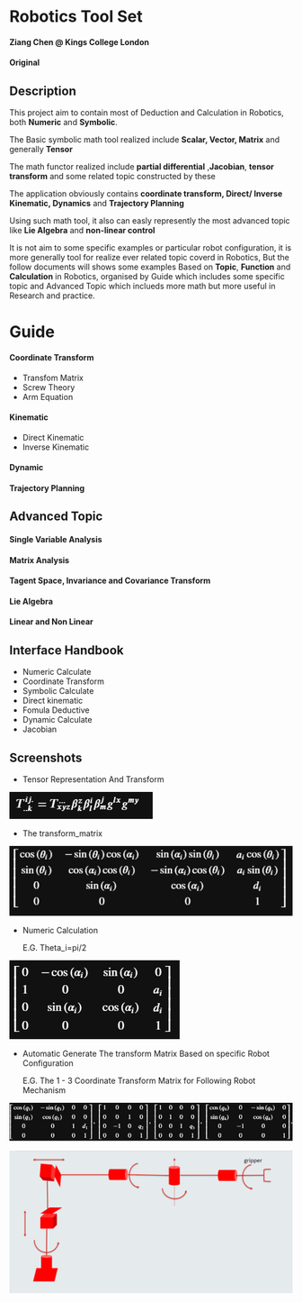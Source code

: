 # Robotics Tool Set

#### Ziang Chen @ Kings College London
#### Original

## Description
This project aim to contain most of Deduction and Calculation in Robotics, both **Numeric** and **Symbolic**.

The Basic symbolic math tool realized include **Scalar, Vector, Matrix** and generally **Tensor**

The math functor realized include **partial differential** ,**Jacobian**, **tensor transform** and some related topic constructed by these 

The application obviously contains **coordinate transform, Direct/ Inverse Kinematic, Dynamics** and **Trajectory Planning**

Using such math tool, it also can easly represently the most advanced topic like **Lie Algebra** and **non-linear control**

It is not aim to some specific examples or particular robot configuration, it is more generally tool for realize ever related topic coverd in Robotics, But the follow documents will shows some examples Based on **Topic**, **Function** and **Calculation** in Robotics, organised by Guide which includes some specific topic and Advanced Topic which inclueds more math but more useful in Research and practice.


# Guide
#### Coordinate Transform
 * Transfom Matrix
 * Screw Theory
 * Arm Equation
#### Kinematic
 * Direct Kinematic
 * Inverse Kinematic
#### Dynamic
#### Trajectory Planning


## Advanced Topic
#### Single Variable Analysis
#### Matrix Analysis
#### Tagent Space, Invariance and Covariance Transform
#### Lie Algebra
#### Linear and Non Linear


## Interface Handbook
  * Numeric Calculate
  * Coordinate Transform
  * Symbolic Calculate
  * Direct kinematic
  * Fomula Deductive
  * Dynamic Calculate
  * Jacobian



## Screenshots

 * Tensor Representation And Transform
 
  ![](Pics/tensor_transform.png)

 * The transform_matrix
 
 ![](Pics/transform_matrix.png) 

 * Numeric Calculation
 
   E.G. Theta_i=pi/2
   
 ![](Pics/thetapi2.png)

 * Automatic Generate The transform Matrix Based on specific Robot Configuration
   
   E.G. The 1 - 3 Coordinate Transform Matrix for Following Robot Mechanism
   
 ![](Pics/A1_3.png)
 
 ![](Pics/robot_configuration.png)


